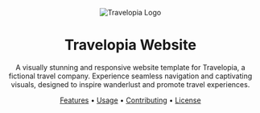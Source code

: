<p align="center">
  <img src="https://raw.githubusercontent.com/your-username/travelopia-website/main/assets/travelopia-logo.png" alt="Travelopia Logo">
</p>
<h1 align="center">Travelopia Website</h1>
<p align="center">
  A visually stunning and responsive website template for Travelopia, a fictional travel company. Experience seamless navigation and captivating visuals, designed to inspire wanderlust and promote travel experiences.
</p>
<p align="center">
  <a href="#features">Features</a> •
  <a href="#usage">Usage</a> •
  <a href="#contributing">Contributing</a> •
  <a href="#license">License</a>
</p>
